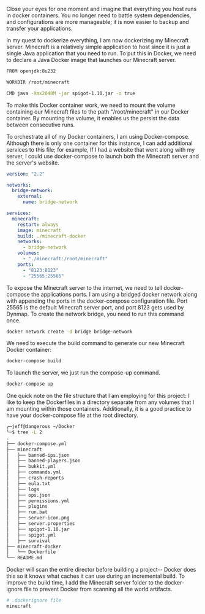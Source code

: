 Close your eyes for one moment and imagine that everything you host runs in docker containers.
You no longer need to battle system dependencies, and configurations are more manageable; it is now easier to backup and transfer your applications.

In my quest to dockerize everything, I am now dockerizing my Minecraft server.
Minecraft is a relatively simple application to host since it is just a single Java application that you need to run.
To put this in Docker, we need to declare a Java Docker image that launches our Minecraft server.

```bash
FROM openjdk:8u232

WORKDIR /root/minecraft

CMD java -Xmx2048M -jar spigot-1.10.jar -o true
```

To make this Docker container work, we need to mount the volume containing our Minecraft files to the path "/root/minecraft" in our Docker container.
By mounting the volume, it enables us the persist the data between consecutive runs.


To orchestrate all of my Docker containers, I am using Docker-compose.
Although there is only one container for this instance, I can add additional services to this file; for example, If I had a website that went along with my server, I could use docker-compose to launch both the Minecraft server and the server's website.

```yaml
version: "2.2"

networks:
  bridge-network:
    external:
      name: bridge-network

services:
  minecraft:
    restart: always
    image: minecraft
    build: ./minecraft-docker
    networks:
      - bridge-network
    volumes:
      - "./minecraft:/root/minecraft"
    ports:
      - "8123:8123"
      - "25565:25565"
```

To expose the Minecraft server to the internet, we need to tell docker-compose the applications ports.
I am using a bridged docker network along with appending the ports in the docker-compose configuration file.
Port 25565 is the default Minecraft server port, and port 8123 gets used by Dynmap.
To create the network bridge, you need to run this command once.

```bash
docker network create -d bridge bridge-network
```

We need to execute the build command to generate our new Minecraft Docker container:

```bash
docker-compose build
```

To launch the server, we just run the compose-up command.

```bash
docker-compose up
```

One quick note on the file structure that I am employing for this project:
I like to keep the Dockerfiles in a directory separate from any volumes that I am mounting within those containers.
Additionally, it is a good practice to have your docker-compose file at the root directory.


```bash
╭─jeff@dangerous ~/Docker 
╰─$ tree -L 2
.
├── docker-compose.yml
├── minecraft
│   ├── banned-ips.json
│   ├── banned-players.json
│   ├── bukkit.yml
│   ├── commands.yml
│   ├── crash-reports
│   ├── eula.txt
│   ├── logs
│   ├── ops.json
│   ├── permissions.yml
│   ├── plugins
│   ├── run.bat
│   ├── server-icon.png
│   ├── server.properties
│   ├── spigot-1.10.jar
│   ├── spigot.yml
│   ├── survival
├── minecraft-docker
│   └── Dockerfile
└── README.md
```


Docker will scan the entire director before building a project-- Docker does this so it knows what caches it can use during an incremental build.
To improve the build time, I add the Minecraft server folder to the docker-ignore file to prevent Docker from scanning all the world artifacts.

```bash
# .dockerignore file
minecraft
```